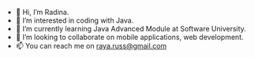 - 👋 Hi, I’m Radina.
- 👀 I’m interested in coding with Java.
- 🌱 I’m currently learning Java Advanced Module at Software University.
- 💞️ I’m looking to collaborate on mobile applications, web development.
- 📫 You can reach me on raya.russ@gmail.com

<!---
RaYaRuss/RaYaRuss is a ✨ special ✨ repository because its `README.md` (this file) appears on your GitHub profile.
You can click the Preview link to take a look at your changes.
--->
